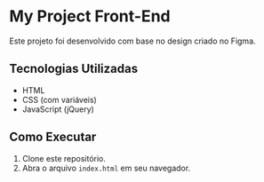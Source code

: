 # My Project Front-End

Este projeto foi desenvolvido com base no design criado no Figma.

## Tecnologias Utilizadas

- HTML
- CSS (com variáveis)
- JavaScript (jQuery)

## Como Executar

1. Clone este repositório.
2. Abra o arquivo `index.html` em seu navegador.
